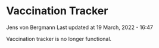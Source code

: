 Vaccination Tracker
================
Jens von Bergmann
Last updated at 19 March, 2022 - 16:47

Vaccination tracker is no longer functional.
